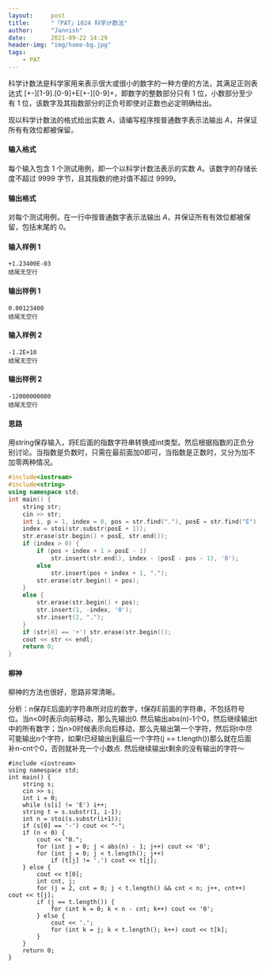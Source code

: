 ```yaml
---
layout:     post
title:      "「PAT」1024 科学计数法"
author:     "Jannish"
date:       2021-09-22 14:29
header-img: "img/home-bg.jpg"
tags:
    - PAT
---
```


科学计数法是科学家用来表示很大或很小的数字的一种方便的方法，其满足正则表达式 \[+-\]\[1-9\].\[0-9]\+E\[+-\]\[0-9\]+，即数字的整数部分只有 1 位，小数部分至少有 1 位，该数字及其指数部分的正负号即使对正数也必定明确给出。

现以科学计数法的格式给出实数 *A*，请编写程序按普通数字表示法输出 *A*，并保证所有有效位都被保留。

#### 输入格式

每个输入包含 1 个测试用例，即一个以科学计数法表示的实数 *A*。该数字的存储长度不超过 9999 字节，且其指数的绝对值不超过 9999。

#### 输出格式

对每个测试用例，在一行中按普通数字表示法输出 *A*，并保证所有有效位都被保留，包括末尾的 0。

#### 输入样例 1

```in
+1.23400E-03
结尾无空行
```

#### 输出样例 1

```out
0.00123400
结尾无空行
```

#### 输入样例 2

```in
-1.2E+10
结尾无空行
```

#### 输出样例 2

```out
-12000000000
结尾无空行
```

#### 思路

用string保存输入，将E后面的指数字符串转换成int类型。然后根据指数的正负分别讨论。当指数是负数时，只需在最前面加0即可，当指数是正数时，又分为加不加零两种情况。

```c++
#include<iostream>
#include<string>
using namespace std;
int main() {
    string str;
    cin >> str;
    int i, p = 1, index = 0, pos = str.find("."), posE = str.find("E");
    index = stoi(str.substr(posE + 1));
    str.erase(str.begin() + posE, str.end());
    if (index > 0) {
        if (pos + index + 1 > posE - 1) 
            str.insert(str.end(), index - (posE - pos - 1), '0');
        else 
            str.insert(pos + index + 1, "."); 
        str.erase(str.begin() + pos);
    }
    else {
        str.erase(str.begin() + pos);
        str.insert(1, -index, '0');
        str.insert(2, ".");
    }
    if (str[0] == '+') str.erase(str.begin());
    cout << str << endl;
    return 0;
}
```

#### 柳神

柳神的方法也很好，思路非常清晰。

分析：n保存E后面的字符串所对应的数字，t保存E前面的字符串，不包括符号位。当n<0时表示向前移动，那么先输出0. 然后输出abs(n)-1个0，然后继续输出t中的所有数字；当n>0时候表示向后移动，那么先输出第一个字符，然后将t中尽可能输出n个字符，如果t已经输出到最后一个字符(j == t.length())那么就在后面补n-cnt个0，否则就补充一个小数点. 然后继续输出t剩余的没有输出的字符～

```
#include <iostream>
using namespace std;
int main() {
    string s;
    cin >> s;
    int i = 0;
    while (s[i] != 'E') i++;
    string t = s.substr(1, i-1);
    int n = stoi(s.substr(i+1));
    if (s[0] == '-') cout << "-";
    if (n < 0) {
        cout << "0.";
        for (int j = 0; j < abs(n) - 1; j++) cout << '0';
        for (int j = 0; j < t.length(); j++)
            if (t[j] != '.') cout << t[j];
    } else {
        cout << t[0];
        int cnt, j;
        for (j = 2, cnt = 0; j < t.length() && cnt < n; j++, cnt++) cout << t[j];
        if (j == t.length()) {
            for (int k = 0; k < n - cnt; k++) cout << '0';
        } else {
            cout << '.';
            for (int k = j; k < t.length(); k++) cout << t[k];
        }
    }
    return 0;
}
```

